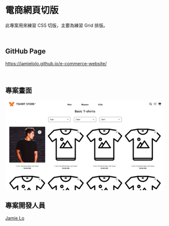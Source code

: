 # 電商網頁切版
此專案用來練習 CSS 切版，主要為練習 Grid 排版。

</br>

## GitHub Page
https://jamielolo.github.io/e-commerce-website/

</br>

## 專案畫面
<img src="./截圖.jpg"/>


</br>

## 專案開發人員
<a href="https://github.com/JamieLoLo">Jamie Lo</a>
